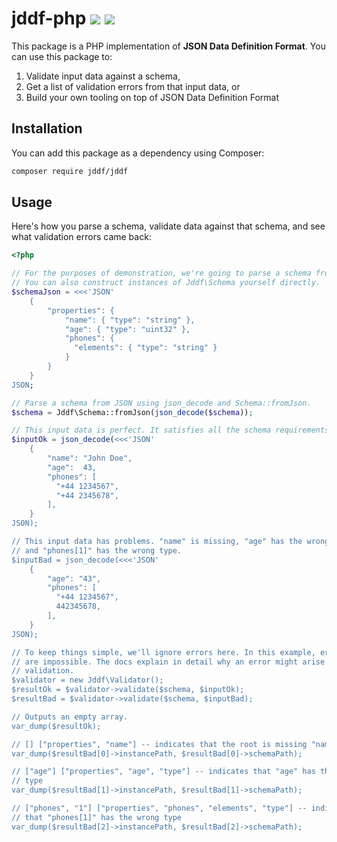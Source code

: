 # jddf-php [![][packagist-badge]][packagist-url] [![][ci-badge]][ci-url]

This package is a PHP implementation of **JSON Data Definition Format**. You can
use this package to:

1. Validate input data against a schema,
2. Get a list of validation errors from that input data, or
3. Build your own tooling on top of JSON Data Definition Format

[packagist-badge]: https://img.shields.io/packagist/v/jddf/jddf
[ci-badge]: https://github.com/jddf/jddf-php/workflows/PHP%20CI/badge.svg?branch=master
[packagist-url]: https://packagist.org/packages/jddf/jddf
[ci-url]: https://github.com/jddf/jddf-php/actions

## Installation

You can add this package as a dependency using Composer:

```bash
composer require jddf/jddf
```

## Usage

Here's how you parse a schema, validate data against that schema, and see what
validation errors came back:

```php
<?php

// For the purposes of demonstration, we're going to parse a schema from JSON.
// You can also construct instances of Jddf\Schema yourself directly.
$schemaJson = <<<'JSON'
    {
        "properties": {
            "name": { "type": "string" },
            "age": { "type": "uint32" },
            "phones": {
              "elements": { "type": "string" }
            }
        }
    }
JSON;

// Parse a schema from JSON using json_decode and Schema::fromJson.
$schema = Jddf\Schema::fromJson(json_decode($schema));

// This input data is perfect. It satisfies all the schema requirements.
$inputOk = json_decode(<<<'JSON'
    {
        "name": "John Doe",
        "age":  43,
        "phones": [
          "+44 1234567",
          "+44 2345678",
        ],
    }
JSON);

// This input data has problems. "name" is missing, "age" has the wrong type,
// and "phones[1]" has the wrong type.
$inputBad = json_decode(<<<'JSON'
    {
        "age": "43",
        "phones": [
          "+44 1234567",
          442345678,
        ],
    }
JSON);

// To keep things simple, we'll ignore errors here. In this example, errors
// are impossible. The docs explain in detail why an error might arise from
// validation.
$validator = new Jddf\Validator();
$resultOk = $validator->validate($schema, $inputOk);
$resultBad = $validator->validate($schema, $inputBad);

// Outputs an empty array.
var_dump($resultOk);

// [] ["properties", "name"] -- indicates that the root is missing "name"
var_dump($resultBad[0]->instancePath, $resultBad[0]->schemaPath);

// ["age"] ["properties", "age", "type"] -- indicates that "age" has the wrong
// type
var_dump($resultBad[1]->instancePath, $resultBad[1]->schemaPath);

// ["phones", "1"] ["properties", "phones", "elements", "type"] -- indicates
// that "phones[1]" has the wrong type
var_dump($resultBad[2]->instancePath, $resultBad[2]->schemaPath);
```
